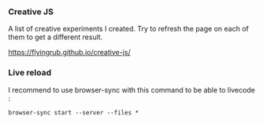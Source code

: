 ### Creative JS
A list of creative experiments I created. Try to refresh the page on each of them to get a different result.

https://flyingrub.github.io/creative-js/

### Live reload
I recommend to use browser-sync with this command to be able to livecode :
```
browser-sync start --server --files *
```
